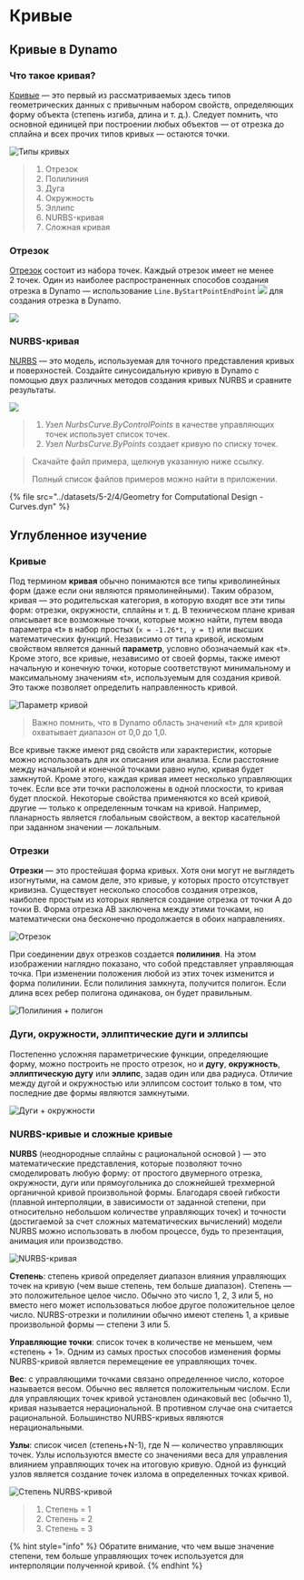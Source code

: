 # Кривые

## Кривые в Dynamo

### Что такое кривая?

[Кривые](5-4\_curves.md#curve) — это первый из рассматриваемых здесь типов геометрических данных с привычным набором свойств, определяющих форму объекта (степень изгиба, длина и т. д.). Следует помнить, что основной единицей при построении любых объектов — от отрезка до сплайна и всех прочих типов кривых — остаются точки.

![Типы кривых](../images/5-2/4/CurveTypes.jpg)

> 1. Отрезок
> 2. Полилиния
> 3. Дуга
> 4. Окружность
> 5. Эллипс
> 6. NURBS-кривая
> 7. Сложная кривая

### Отрезок

[Отрезок](5-4\_curves.md#lines) состоит из набора точек. Каждый отрезок имеет не менее 2 точек. Один из наиболее распространенных способов создания отрезка в Dynamo — использование `Line.ByStartPointEndPoint` ![](images/5-2/4/Linebystartpointendpoint.jpg) для создания отрезка в Dynamo.

![](<../images/5-2/4/curves - line by start point end point (1).jpg>)

### NURBS-кривая

[NURBS](5-4\_curves.md#nurbs-+-polycurves) — это модель, используемая для точного представления кривых и поверхностей. Создайте синусоидальную кривую в Dynamo с помощью двух различных методов создания кривых NURBS и сравните результаты.

![](../images/5-2/4/curves-NurbsCurves.jpg)

> 1. Узел _NurbsCurve.ByControlPoints_ в качестве управляющих точек использует список точек.
> 2. Узел _NurbsCurve.ByPoints_ создает кривую по списку точек.

> Скачайте файл примера, щелкнув указанную ниже ссылку.
>
> Полный список файлов примеров можно найти в приложении.

{% file src="../datasets/5-2/4/Geometry for Computational Design - Curves.dyn" %}

## Углубленное изучение

### Кривые

Под термином **кривая** обычно понимаются все типы криволинейных форм (даже если они являются прямолинейными). Таким образом, кривая — это родительская категория, в которую входят все эти типы форм: отрезки, окружности, сплайны и т. д. В техническом плане кривая описывает все возможные точки, которые можно найти, путем ввода параметра «t» в набор простых (`x = -1.26*t, y = t`) или высших математических функций. Независимо от типа кривой, искомым свойством является данный **параметр**, условно обозначаемый как «t». Кроме этого, все кривые, независимо от своей формы, также имеют начальную и конечную точки, которые соответствуют минимальному и максимальному значениям «t», используемым для создания кривой. Это также позволяет определить направленность кривой.

![Параметр кривой](../images/5-2/4/CurveParameter.jpg)

> Важно помнить, что в Dynamo область значений «t» для кривой охватывает диапазон от 0,0 до 1,0.

Все кривые также имеют ряд свойств или характеристик, которые можно использовать для их описания или анализа. Если расстояние между начальной и конечной точками равно нулю, кривая будет замкнутой. Кроме этого, каждая кривая имеет несколько управляющих точек. Если все эти точки расположены в одной плоскости, то кривая будет плоской. Некоторые свойства применяются ко всей кривой, другие — только к определенным точкам на кривой. Например, планарность является глобальным свойством, а вектор касательной при заданном значении — локальным.

### Отрезки

**Отрезки** — это простейшая форма кривых. Хотя они могут не выглядеть изогнутыми, на самом деле, это кривые, у которых просто отсутствует кривизна. Существует несколько способов создания отрезков, наиболее простым из которых является создание отрезка от точки A до точки B. Форма отрезка AB заключена между этими точками, но математически она бесконечно продолжается в обоих направлениях.

![Отрезок](../images/5-2/4/Line.jpg)

При соединении двух отрезков создается **полилиния**. На этом изображении наглядно показано, что собой представляет управляющая точка. При изменении положения любой из этих точек изменится и форма полилинии. Если полилиния замкнута, получится полигон. Если длина всех ребер полигона одинакова, он будет правильным.

![Полилиния + полигон](../images/5-2/4/Polyline.jpg)

### Дуги, окружности, эллиптические дуги и эллипсы

Постепенно усложняя параметрические функции, определяющие форму, можно построить не просто отрезок, но и **дугу**, **окружность**, **эллиптическую дугу** или **эллипс**, задав один или два радиуса. Отличие между дугой и окружностью или эллипсом состоит только в том, что последние две формы являются замкнутыми.

![Дуги + окружности](../images/5-2/4/Arcs+Circles.jpg)

### NURBS-кривые и сложные кривые

**NURBS** (неоднородные сплайны с рациональной основой ) — это математические представления, которые позволяют точно смоделировать любую форму: от простого двумерного отрезка, окружности, дуги или прямоугольника до сложнейшей трехмерной органичной кривой произвольной формы. Благодаря своей гибкости (плавной интерполяции, в зависимости от заданной степени, при относительно небольшом количестве управляющих точек) и точности (достигаемой за счет сложных математических вычислений) модели NURBS можно использовать в любом процессе, будь то презентация, анимация или производство.

![NURBS-кривая](../images/5-2/4/NURBScurve.jpg)

**Степень**: степень кривой определяет диапазон влияния управляющих точек на кривую (чем выше степень, тем больше диапазон). Степень — это положительное целое число. Обычно это число 1, 2, 3 или 5, но вместо него может использоваться любое другое положительное целое число. NURBS-отрезки и полилинии обычно имеют степень 1, а кривые произвольной формы — степени 3 или 5.

**Управляющие точки**: список точек в количестве не меньшем, чем «степень + 1». Одним из самых простых способов изменения формы NURBS-кривой является перемещение ее управляющих точек.

**Вес**: с управляющими точками связано определенное число, которое называется весом. Обычно вес является положительным числом. Если для управляющих точек кривой установлен одинаковый вес (обычно 1), кривая называется нерациональной. В противном случае она считается рациональной. Большинство NURBS-кривых являются нерациональными.

**Узлы**: список чисел (степень+N-1), где N — количество управляющих точек. Узлы используются вместе со значениями веса для управления влиянием управляющих точек на итоговую кривую. Одной из функций узлов является создание точек излома в определенных точках кривой.

![Степень NURBS-кривой](../images/5-2/4/NURBScurve\_Degree.jpg)

> 1. Степень = 1
> 2. Степень = 2
> 3. Степень = 3

{% hint style="info" %} Обратите внимание, что чем выше значение степени, тем больше управляющих точек используется для интерполяции полученной кривой. {% endhint %}
